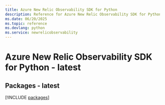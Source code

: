 ```yaml
---
title: Azure New Relic Observability SDK for Python
description: Reference for Azure New Relic Observability SDK for Python
ms.date: 06/20/2025
ms.topic: reference
ms.devlang: python
ms.service: newrelicobservability
---
```

# Azure New Relic Observability SDK for Python - latest
## Packages - latest
[!INCLUDE [packages](new-relic-observability-index.md)]